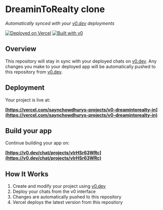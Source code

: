# DreaminToRealty clone

*Automatically synced with your [v0.dev](https://v0.dev) deployments*

[![Deployed on Vercel](https://img.shields.io/badge/Deployed%20on-Vercel-black?style=for-the-badge&logo=vercel)](https://vercel.com/saynchowdhurys-projects/v0-dreamintorealty-in)
[![Built with v0](https://img.shields.io/badge/Built%20with-v0.dev-black?style=for-the-badge)](https://v0.dev/chat/projects/vlrHSr63WRc)

## Overview

This repository will stay in sync with your deployed chats on [v0.dev](https://v0.dev).
Any changes you make to your deployed app will be automatically pushed to this repository from [v0.dev](https://v0.dev).

## Deployment

Your project is live at:

**[https://vercel.com/saynchowdhurys-projects/v0-dreamintorealty-in](https://vercel.com/saynchowdhurys-projects/v0-dreamintorealty-in)**

## Build your app

Continue building your app on:

**[https://v0.dev/chat/projects/vlrHSr63WRc](https://v0.dev/chat/projects/vlrHSr63WRc)**

## How It Works

1. Create and modify your project using [v0.dev](https://v0.dev)
2. Deploy your chats from the v0 interface
3. Changes are automatically pushed to this repository
4. Vercel deploys the latest version from this repository